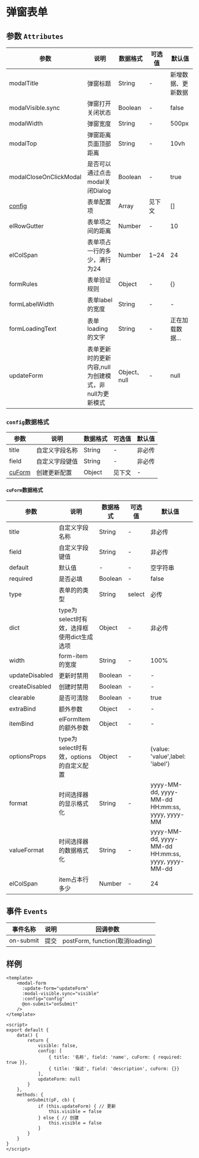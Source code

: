 # 弹窗表单
## 参数 `Attributes`
参数|说明|数据格式|可选值|默认值
---|---|---|---|---|
modalTitle|弹窗标题|String|-|新增数据、更新数据
modalVisible.sync|弹窗打开关闭状态|Boolean|-|false
modalWidth|弹窗宽度|String|-|500px
modalTop|弹窗距离页面顶部距离|String|-|10vh
modalCloseOnClickModal|是否可以通过点击modal关闭Dialog|Boolean|-|true
<a href="#config数据格式">config</a> |表单配置项|Array|见下文|[]
elRowGutter|表单项之间的距离|Number|-|10
elColSpan|表单项占一行的多少，满行为24|Number|1~24|24
formRules|表单验证规则|Object|-|{}
formLabelWidth|表单label的宽度|String|-|-
formLoadingText|表单loading的文字|String|-|正在加载数据...
updateForm|表单更新时的更新内容,null为创建模式，非null为更新模式|Object、null|-|null
### `config`数据格式
参数|说明|数据格式|可选值|默认值
---|---|---|---|---|
title|自定义字段名称|String|-|非必传
field|自定义字段键值|String|-|非必传
<a href="#cuForm数据格式">cuForm</a>|创建更新配置|Object|见下文|-
#### `cuForm`数据格式
参数|说明|数据格式|可选值|默认值
---|---|---|---|---|
title|自定义字段名称|String|-|非必传
field|自定义字段键值|String|-|非必传
default|默认值|-|-|空字符串
required|是否必填|Boolean|-|false
type|表单的的类型|String|select|必传
dict|type为select时有效，选择框使用dict生成选项|Object|-|非必传
width|form-item的宽度|String|-|100%
updateDisabled|更新时禁用|Boolean|-|-
createDisabled|创建时禁用|Boolean|-|-
clearable|是否可清除|Boolean|-|true
extraBind|额外参数|Object|-|-
itemBind|elFormItem的额外参数|Object|-|-
optionsProps|type为select时有效，options的自定义配置|Object|-|{value: 'value',label: 'label'}
format|时间选择器的显示格式化|String|-|yyyy-MM-dd, yyyy-MM-dd HH:mm:ss, yyyy, yyyy-MM
valueFormat|时间选择器的数据格式化|String|-|yyyy-MM-dd, yyyy-MM-dd HH:mm:ss, yyyy, yyyy-MM-dd
elColSpan|item占本行多少|Number|-|24

## 事件 `Events`
事件名称|说明|回调参数
---|---|---|
on-submit|提交|postForm, function(取消loading)

## 样例
```Vue
<template>
    <modal-form
      :update-form="updateForm"
      :modal-visible.sync="visible"
      :config="config"
      @on-submit="onSubmit"
    />
</template>

<script>
export default {
    data() {
        return {
            visible: false,
            config: [
                { title: '名称', field: 'name', cuForm: { required: true }},
                { title: '描述', field: 'description', cuForm: {}}
            ],
            updateForm: null         
        }
    },
    methods: {
        onSubmit(pF, cb) {
            if (this.updateForm) { // 更新
                this.visible = false
            } else { // 创建
                this.visible = false
            }
        }
    }
}
</script>
```
